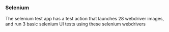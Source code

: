 ### Selenium

The selenium test app has a test action that launches 28 webdriver images, and run 3 basic selenium UI tests using these selenium webdrivers
